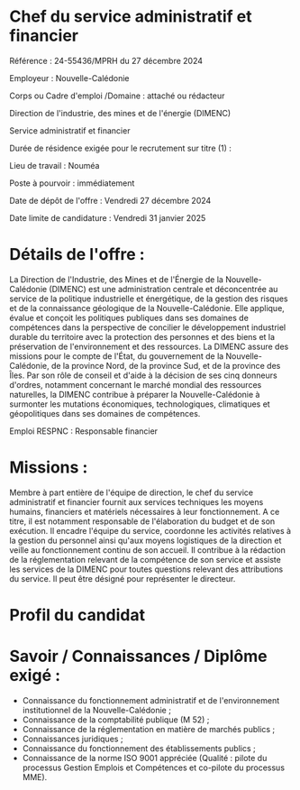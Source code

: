 # Chef du service administratif et financier

Référence : 24-55436/MPRH du 27 décembre 2024

Employeur : Nouvelle-Calédonie

Corps ou Cadre d'emploi /Domaine : attaché ou rédacteur

Direction de l'industrie, des mines et de l'énergie (DIMENC)

Service administratif et financier

Durée de résidence exigée pour le recrutement sur titre (1) :

Lieu de travail : Nouméa

Poste à pourvoir : immédiatement

Date de dépôt de l'offre : Vendredi 27 décembre 2024

Date limite de candidature : Vendredi 31 janvier 2025

# Détails de l'offre :

La Direction de l'Industrie, des Mines et de l'Énergie de la Nouvelle-Calédonie (DIMENC) est une administration
centrale et déconcentrée au service de la politique industrielle et énergétique, de la gestion des risques et de la
connaissance géologique de la Nouvelle-Calédonie. Elle applique, évalue et conçoit les politiques publiques dans
ses domaines de compétences dans la perspective de concilier le développement industriel durable du territoire
avec la protection des personnes et des biens et la préservation de l'environnement et des ressources.
La DIMENC assure des missions pour le compte de l'État, du gouvernement de la Nouvelle-Calédonie, de la
province Nord, de la province Sud, et de la province des Îles. Par son rôle de conseil et d'aide à la décision de ses
cinq donneurs d'ordres, notamment concernant le marché mondial des ressources naturelles, la DIMENC
contribue à préparer la Nouvelle-Calédonie à surmonter les mutations économiques, technologiques,
climatiques et géopolitiques dans ses domaines de compétences.

Emploi RESPNC : Responsable financier

# Missions :

Membre à part entière de l'équipe de direction, le chef du service administratif
et financier fournit aux services techniques les moyens humains, financiers et
matériels nécessaires à leur fonctionnement. A ce titre, il est notamment
responsable de l'élaboration du budget et de son exécution. Il encadre l'équipe
du service, coordonne les activités relatives à la gestion du personnel ainsi
qu'aux moyens logistiques de la direction et veille au fonctionnement continu
de son accueil. Il contribue à la rédaction de la réglementation relevant de la
compétence de son service et assiste les services de la DIMENC pour toutes
questions relevant des attributions du service. Il peut être désigné pour
représenter le directeur.

# Profil du candidat

# Savoir / Connaissances / Diplôme exigé :

- Connaissance du fonctionnement administratif et de l'environnement
institutionnel de la Nouvelle-Calédonie ;
- Connaissance de la comptabilité publique (M 52) ;
- Connaissance de la réglementation en matière de marchés publics ;
- Connaissances juridiques ;
- Connaissance du fonctionnement des établissements publics ;
- Connaissance de la norme ISO 9001 appréciée (Qualité : pilote du processus
Gestion Emplois et Compétences et co-pilote du processus MME).